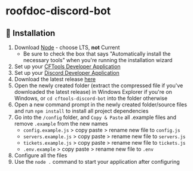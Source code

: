 # roofdoc-discord-bot

## 🔨 Installation

1. Download [Node](https://nodejs.org/en/download) - choose LTS, **not** Current
    - Be sure to check the box that says "Automatically install the necessary tools" when you're running the installation wizard
2. Set up your [CFTools Developer Application](https://wiki.mirasaki.dev/docs/cftools-create-application)
3. Set up your [Discord Developer Application](https://wiki.mirasaki.dev/docs/discord-create-application)
4. Download the latest release [here](https://github.com/Mirasaki-Development-Clients/roofdoc-discord-bot/releases)
5. Open the newly created folder (extract the compressed file if you've downloaded the latest release) in Windows Explorer if you're on Windows, or `cd cftools-discord-bot` into the folder otherwise
6. Open a new command prompt in the newly created folder/source files and run `npm install` to install all project dependencies
7. Go into the `/config` folder, and `Copy & Paste` all .example files and remove `.example` from the new names
    - `config.example.js` > copy paste > rename new file to `config.js`
    - `servers.example.js` > copy paste > rename new file to `servers.js`
    - `tickets.example.js` > copy paste > rename new file to `tickets.js`
    - `.env.example` > copy paste > rename new file to `.env`
8. Configure all the files
9. Use the `node .` command to start your application after configuring
